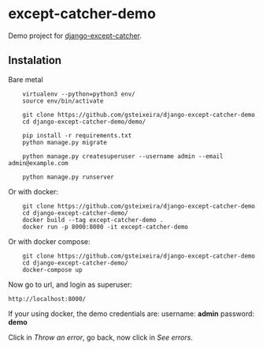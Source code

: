 # except-catcher-demo

Demo project for [django-except-catcher](https://github.com/gsteixeira/django-except-catcher).


## Instalation

Bare metal

```shell
    virtualenv --python=python3 env/
    source env/bin/activate

    git clone https://github.com/gsteixeira/django-except-catcher-demo
    cd django-except-catcher-demo/demo/

    pip install -r requirements.txt
    python manage.py migrate

    python manage.py createsuperuser --username admin --email admin@example.com

    python manage.py runserver
```
Or with docker:

```shell
    git clone https://github.com/gsteixeira/django-except-catcher-demo
    cd django-except-catcher-demo/
    docker build --tag except-catcher-demo .
    docker run -p 8000:8000 -it except-catcher-demo
```

Or with docker compose:

```shell
    git clone https://github.com/gsteixeira/django-except-catcher-demo
    cd django-except-catcher-demo/
    docker-compose up
```

Now go to url, and login as superuser:

    http://localhost:8000/

If your using docker, the demo credentials are:
username: **admin**
password: **demo**


Click in _Throw an error_, go back, now click in _See errors_.

